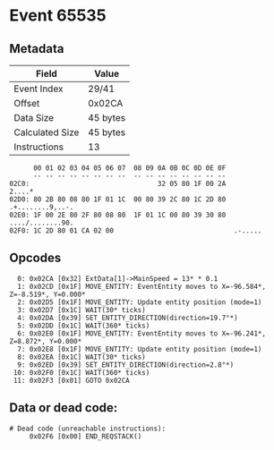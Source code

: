 # Event 65535

## Metadata

| Field           | Value    |
|-----------------|----------|
| Event Index     | 29/41    |
| Offset          | 0x02CA   |
| Data Size       | 45 bytes |
| Calculated Size | 45 bytes |
| Instructions    | 13       |

```
      00 01 02 03 04 05 06 07  08 09 0A 0B 0C 0D 0E 0F
      -- -- -- -- -- -- -- --  -- -- -- -- -- -- -- --
02C0:                                32 05 80 1F 00 2A            2....*
02D0: 80 2B 80 08 80 1F 01 1C  00 80 39 2C 80 1C 2D 80  .+........9,..-.
02E0: 1F 00 2E 80 2F 80 08 80  1F 01 1C 00 80 39 30 80  ..../........90.
02F0: 1C 2D 80 01 CA 02 00                              .-.....         
```

## Opcodes

```
  0: 0x02CA [0x32] ExtData[1]->MainSpeed = 13* * 0.1
  1: 0x02CD [0x1F] MOVE_ENTITY: EventEntity moves to X=-96.584*, Z=-8.519*, Y=0.000*
  2: 0x02D5 [0x1F] MOVE_ENTITY: Update entity position (mode=1)
  3: 0x02D7 [0x1C] WAIT(30* ticks)
  4: 0x02DA [0x39] SET_ENTITY_DIRECTION(direction=19.7°*)
  5: 0x02DD [0x1C] WAIT(360* ticks)
  6: 0x02E0 [0x1F] MOVE_ENTITY: EventEntity moves to X=-96.241*, Z=8.872*, Y=0.000*
  7: 0x02E8 [0x1F] MOVE_ENTITY: Update entity position (mode=1)
  8: 0x02EA [0x1C] WAIT(30* ticks)
  9: 0x02ED [0x39] SET_ENTITY_DIRECTION(direction=2.8°*)
 10: 0x02F0 [0x1C] WAIT(360* ticks)
 11: 0x02F3 [0x01] GOTO 0x02CA
```

## Data or dead code:

```
# Dead code (unreachable instructions):
     0x02F6 [0x00] END_REQSTACK()
```